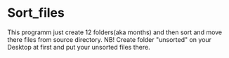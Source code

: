 # Sort_files
This programm just create 12 folders(aka months) and then sort and move there files from source directory.
NB!
Create folder "unsorted" on your Desktop at first and put your unsorted files there.